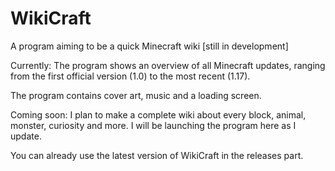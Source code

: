 # WikiCraft
A program aiming to be a quick Minecraft wiki [still in development]

Currently: The program shows an overview of all Minecraft updates, ranging from the first official version (1.0) to the most recent (1.17).

The program contains cover art, music and a loading screen.

Coming soon: I plan to make a complete wiki about every block, animal, monster, curiosity and more. I will be launching the program here as I update.

You can already use the latest version of WikiCraft in the releases part.
